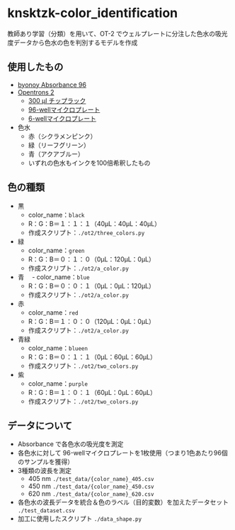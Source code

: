 # knsktzk-color_identification
教師あり学習（分類）を用いて、OT-2 でウェルプレートに分注した色水の吸光度データから色水の色を判別するモデルを作成

## 使用したもの
- [byonoy Absorbance 96](https://www.funakoshi.co.jp/contents/68832)
- [Opentrons 2](https://opentrons.com/ot-2/) 
  - [300 µl チップラック](https://labware.opentrons.com/opentrons_96_tiprack_300ul?_gl=1*1tlylb8*_ga*MjMxODQzNTc2LjE2NDQ3NjA2NDk.*_ga_GNSMNLW4RY*MTY0ODM1ODI0NS41LjEuMTY0ODM1ODM0Ni4w&_ga=2.5246907.948475537.1648358246-231843576.1644760649)
  - [96-wellマイクロプレート](https://labware.opentrons.com/corning_96_wellplate_360ul_flat?_gl=1*8i3lf1*_ga*MjMxODQzNTc2LjE2NDQ3NjA2NDk.*_ga_GNSMNLW4RY*MTY0ODM1ODI0NS41LjEuMTY0ODM1ODQxOC4w&_ga=2.77073181.948475537.1648358246-231843576.1644760649)
  - [6-wellマイクロプレート](https://labware.opentrons.com/corning_6_wellplate_16.8ml_flat?_gl=1*8i3lf1*_ga*MjMxODQzNTc2LjE2NDQ3NjA2NDk.*_ga_GNSMNLW4RY*MTY0ODM1ODI0NS41LjEuMTY0ODM1ODQxOC4w&_ga=2.77073181.948475537.1648358246-231843576.1644760649) 
- 色水
  - 赤（シクラメンピンク）
  - 緑（リーフグリーン）
  - 青（アクアブルー）
  - いずれの色水もインクを100倍希釈したもの

## 色の種類
- 黒
  - color_name：`black`
  - R：G：B＝１：１：１（40μL：40μL：40μL）
  - 作成スクリプト：`./ot2/three_colors.py`
- 緑
  - color_name：`green`
  - R：G：B＝０：１：０（0μL：120μL：0μL）
  - 作成スクリプト：`./ot2/a_color.py`
- 青
　- color_name：`blue`
  - R：G：B＝０：０：１（0μL：0μL：120μL）
  - 作成スクリプト：`./ot2/a_color.py`
- 赤
  - color_name：`red`
  - R：G：B＝１：０：０（120μL：0μL：0μL）
  - 作成スクリプト：`./ot2/a_color.py`
- 青緑
  - color_name：`blueen`
  - R：G：B＝０：１：１（0μL：60μL：60μL）
  - 作成スクリプト：`./ot2/two_colors.py`
- 紫
  - color_name：`purple`
  - R：G：B＝１：０：１（60μL：0μL：60μL）
  - 作成スクリプト：`./ot2/two_colors.py`

## データについて
- Absorbance で各色水の吸光度を測定
- 各色水に対して 96-wellマイクロプレートを1枚使用（つまり1色あたり96個のサンプルを獲得）
- 3種類の波長を測定
  - 405 nm `./test_data/{color_name}_405.csv`
  - 450 nm `./test_data/{color_name}_450.csv`
  - 620 nm `./test_data/{color_name}_620.csv`
 - 各色水の波長データを統合＆色のラベル（目的変数）を加えたデータセット `./test_dataset.csv`
  - 加工に使用したスクリプト `./data_shape.py`
  
  
  
